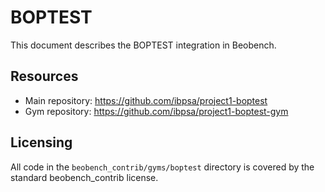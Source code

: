 # BOPTEST

This document describes the BOPTEST integration in Beobench.

## Resources
- Main repository: <https://github.com/ibpsa/project1-boptest>
- Gym repository: <https://github.com/ibpsa/project1-boptest-gym>

## Licensing

All code in the `beobench_contrib/gyms/boptest` directory is covered by the standard beobench_contrib license.